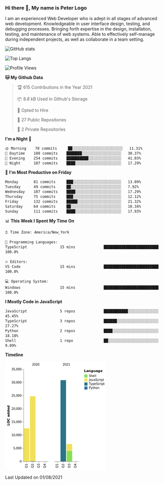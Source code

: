 ### Hi there 👋, My name is Peter Logo

I am an experienced Web Developer who is adept in all stages of advanced web development. Knowledgeable in user interface design, 
testing, and debugging processes. Bringing forth expertise in the design, installation, testing, and maintenance of web systems. 
Able to effectively self-manage during independent projects, as well as collaborate in a team setting.

![GitHub stats](https://github-readme-stats.vercel.app/api?username=peterlogo&show_icons=true&count_private=true&theme=dark)

![Top Langs](https://github-readme-stats.vercel.app/api/top-langs/?username=peterlogo&theme=dark&layout=compact&langs_count=8)

<!--START_SECTION:waka-->
![Profile Views](http://img.shields.io/badge/Profile%20Views-1-blue)

**🐱 My Github Data** 

> 🏆 615 Contributions in the Year 2021
 > 
> 📦 8.8 kB Used in Github's Storage 
 > 
> 💼 Opted to Hire
 > 
> 📜 27 Public Repositories 
 > 
> 🔑 2 Private Repositories  
 > 
**I'm a Night 🦉** 

```text
🌞 Morning    70 commits     ██░░░░░░░░░░░░░░░░░░░░░░░   11.31% 
🌆 Daytime    188 commits    ███████░░░░░░░░░░░░░░░░░░   30.37% 
🌃 Evening    254 commits    ██████████░░░░░░░░░░░░░░░   41.03% 
🌙 Night      107 commits    ████░░░░░░░░░░░░░░░░░░░░░   17.29%

```
📅 **I'm Most Productive on Friday** 

```text
Monday       81 commits     ███░░░░░░░░░░░░░░░░░░░░░░   13.09% 
Tuesday      49 commits     ██░░░░░░░░░░░░░░░░░░░░░░░   7.92% 
Wednesday    107 commits    ████░░░░░░░░░░░░░░░░░░░░░   17.29% 
Thursday     75 commits     ███░░░░░░░░░░░░░░░░░░░░░░   12.12% 
Friday       132 commits    █████░░░░░░░░░░░░░░░░░░░░   21.32% 
Saturday     64 commits     ██░░░░░░░░░░░░░░░░░░░░░░░   10.34% 
Sunday       111 commits    ████░░░░░░░░░░░░░░░░░░░░░   17.93%

```


📊 **This Week I Spent My Time On** 

```text
⌚︎ Time Zone: America/New_York

💬 Programming Languages: 
TypeScript               15 mins             █████████████████████████   100.0%

🔥 Editors: 
VS Code                  15 mins             █████████████████████████   100.0%

💻 Operating System: 
Windows                  15 mins             █████████████████████████   100.0%

```

**I Mostly Code in JavaScript** 

```text
JavaScript               5 repos             ███████████░░░░░░░░░░░░░░   45.45% 
TypeScript               3 repos             ██████░░░░░░░░░░░░░░░░░░░   27.27% 
Python                   2 repos             ████░░░░░░░░░░░░░░░░░░░░░   18.18% 
Shell                    1 repo              ██░░░░░░░░░░░░░░░░░░░░░░░   9.09%

```


**Timeline**

![Chart not found](https://raw.githubusercontent.com/peterlogo/peterlogo/main/charts/bar_graph.png) 


 Last Updated on 01/08/2021
<!--END_SECTION:waka-->


